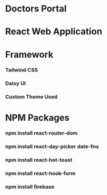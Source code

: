 # Doctors Portal
# React Web Application


# Framework
### Tailwind CSS
### Daisy UI

### Custom Theme Used

# NPM Packages
### npm install react-router-dom
### npm install react-day-picker date-fns
### npm install react-hot-toast
### npm install react-hook-form
### npm install firebase